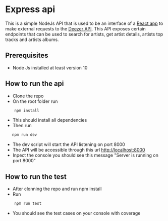 # Express api 
This is a simple NodeJs API that is used to be an interface of a [React app](https://github.com/brungo1995/deezer-app "React app") to make external requests to the [Deezer API](https://developers.deezer.com/api "Deezer api"). This API exposes certain endpoints that can be used to search for artists, get artist details, artists top tracks and artists albums.

## Prerequisites
 * Node Js installed at least version 10

## How to run the api
 * Clone the repo
 * On the root folder run 
```bash
    npm install
```
 * This should install all dependencies
 * Then run 
 ```bash
    npm run dev
```
 * The dev script will start the API listening on port 8000 
 * The API will be accessible through this url <http://localhost:8000> 
 * Inpect the console you should see this message "Server is running on port 8000" 

## How to run the test
* After clonning the repo and run npm install 
* Run
```bash
    npm run test
```
 
 * You should see the test cases on your console with coverage
